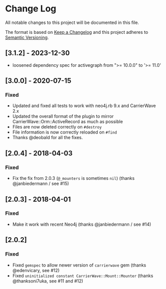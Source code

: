 # Change Log
All notable changes to this project will be documented in this file.

The format is based on [Keep a Changelog](http://keepachangelog.com/) 
and this project adheres to [Semantic Versioning](http://semver.org/).

## [3.1.2] - 2023-12-30

- loosened dependency spec for activegraph from ">= 10.0.0" to '>= 11.0'

## [3.0.0] - 2020-07-15

### Fixed

- Updated and fixed all tests to work with neo4j.rb 9.x and CarrierWave 2.x
- Updated the overall format of the plugin to mirror CarrierWave::Orm::ActiveRecord as much as possible
- Files are now deleted correctly on `#destroy`
- File information is now correctly reloaded on `#find`
- Thanks @deobald for all the fixes.

## [2.0.4] - 2018-04-03

### Fixed

- Fix the fix from 2.0.3 (`@_mounters` is sometimes `nil`) (thanks @janbiedermann / see #15)

## [2.0.3] - 2018-04-01

### Fixed

- Make it work with recent Neo4j (thanks @janbiedermann / see #14)

## [2.0.2]

### Fixed
- Fixed `gemspec` to allow newer version of `carrierwave` gem (thanks @edenvicary, see #12)
- Fixed `uninitialized constant CarrierWave::Mount::Mounter` (thanks @thanksoni7uka, see #11 and #12)

<!-- CHANGELOG started after version 2.0.1 -->
